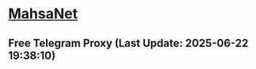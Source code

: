 
# [MahsaNet](https://t.me/mahsa_net)
## Free Telegram Proxy (Last Update: 2025-06-22 19:38:10)

    